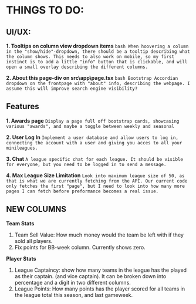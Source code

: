 # THINGS TO DO:

## UI/UX:
**1. Tooltips on column view dropdown items**
    ```bash
    When hoovering a column in the "show/hide"-dropdown, there should be a tooltip describing what the column shows. This needs to also work on mobile, so my first instinct is to add a little "info" button that is clickable, and will open a small overlay describing the different columns.
    ```

**2. About this page-div on src\app\page.tsx**
    ```bash
    Bootstrap Accordian dropdown on the frontpage with "about" info, describing the webpage. I assume this will improve search engine visibility?
    ```

## Features


**1. Awards page** 
    ```
    Display a page full off bootstrap cards, showcasing various "awards", and maybe a toggle between weekly and seasonal
    ```

**2. User Log In**
    ```
    Implement a user database and allow users to log in, connecting the account with a user and giving you acces to all your minileagues.
    ```

**3. Chat**
    ```
    A league specific chat for each league. It should be visible for everyone, but you need to be logged in to send a message.
    ```

**4. Max League Size Limitation**
    ```
    Look into maximum league size of 50, as that is what we are currently fetching from the API. Our current code only fetches the first "page", but I need to look into how many more pages I can fetch before preformance becomes a real issue.
    ```

## NEW COLUMNS

**Team Stats**
1. Team Sell Value: How much money would the team be left with if they sold all players.
2. Fix points for BB-week column. Currently shows zero.

**Player Stats**
1. League Captaincy: show how many teams in the league has the played as their captain. (and vice captain). It can be broken down into percentage and a digit in two different columns.
2. League Points: How many points has the player scored for all teams in the league total this season, and last gameweek.